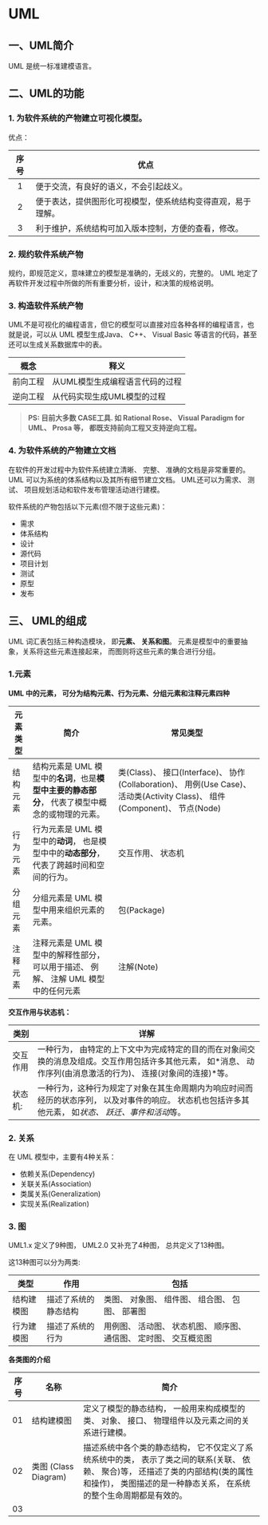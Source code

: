 # UML

## 一、UML简介

UML 是统一标准建模语言。

## 二、UML的功能

### 1. 为软件系统的产物建立可视化模型。
 
优点：

序号 | 优点
:---:|-----
  1  | 便于交流，有良好的语义，不会引起歧义。
  2  | 便于表达，提供图形化可视模型，使系统结构变得直观，易于理解。
  3  | 利于维护，系统结构可加入版本控制，方便的查看，修改。

### 2. 规约软件系统产物

 规约，即规范定义，意味建立的模型是准确的，无歧义的，完整的。 UML 地定了再软件开发过程中所做的所有重要分析，设计，和决策的规格说明。

### 3. 构造软件系统产物

 UML不是可视化的编程语言，但它的模型可以直接对应各种各样的编程语言，也就是说，可以从 UML 模型生成Java、 C++、 Visual Basic 等语言的代码，甚至还可以生成关系数据库中的表。 
 
 概念    | 释义
---------|---------------------------------
前向工程 | 从UML模型生成编程语言代码的过程
逆向工程 | 从代码实现生成UML模型的过程

> **PS: 目前大多数 CASE工具. 如 Rational Rose、 Visual Paradigm for UML、 Prosa 等， 都既支持前向工程又支持逆向工程。**

### 4. 为软件系统的产物建立文档

 在软件的开发过程中为软件系统建立清晰、 完整、 准确的文档是非常重要的。 UML 可以为系统的体系结构以及其所有细节建立文档。
 UML还可以为需求、 测试、 项目规划活动和软件发布管理活动进行建模。
 
 软件系统的产物包括以下元素(但不限于这些元素)：
 
 * 需求
 * 体系结构
 * 设计
 * 源代码
 * 项目计划
 * 测试
 * 原型
 * 发布

## 三、 UML的组成

 UML 词汇表包括三种构造模块， 即**元素、 关系和图**。 元素是模型中的重要抽象，关系将这些元素连接起来， 而图则将这些元素的集合进行分组。
 
### 1.元素

**UML 中的元素， 可分为结构元素、行为元素、分组元素和注释元素四种**

元素类型 |    简介    | 常见类型
---------|------------|--------------------
结构元素 | 结构元素是 UML 模型中的**名词**，也是**模型中主要的静态部分**， 代表了模型中概念的或物理的元素。 | 类(Class)、 接口(Interface)、 协作(Collaboration)、 用例(Use Case)、 活动类(Activity Class)、 组件(Component)、 节点(Node)
行为元素 | 行为元素是 UML 模型中的**动词**， 也是模型中中的**动态部分**， 代表了跨越时间和空间的行为。 | 交互作用、 状态机
分组元素 | 分组元素是 UML 模型中用来组织元素的元素。 | 包(Package)
注释元素 | 注释元素是 UML 模型中的解释性部分， 可以用于描述、 例解、 注解 UML 模型中的任何元素 | 注解(Note)

**交互作用与状态机：**

类别     | 详解
---------|-----------------
交互作用 | 一种行为， 由特定的上下文中为完成特定的目的而在对象间交换的消息及组成。交互作用包括许多其他元素， 如*消息、 动作序列(由消息激活的行为)、 连接(对象间的连接)*等。
状态机:  | 一种行为，这种行为规定了对象在其生命周期内为响应时间而经历的状态序列， 以及对事件的响应。 状态机也包括许多其他元素， 如*状态、 跃迁、事件和活动*等。

### 2. 关系

在 UML 模型中，主要有4种关系：

* 依赖关系(Dependency)
* 关联关系(Association)
* 类属关系(Generalization)
* 实现关系(Realization)

### 3. 图

UML1.x 定义了9种图， UML2.0 又补充了4种图， 总共定义了13种图。

这13种图可以分为两类:

 类型      |          作用        | 包括
-----------|----------------------|------------------------------------------------------------------
结构建模图 | 描述了系统的静态结构 | 类图、 对象图、 组件图、 组合图、 包图、 部署图
行为建模图 | 描述了系统的行为     | 用例图、 活动图、 状态机图、 顺序图、 通信图、 定时图、 交互概览图


**各类图的介绍**

序号 | 名称 | 简介
----|---|---
 01 | 结构建模图 | 定义了模型的静态结构， 一般用来构成模型的类、 对象、 接口、 物理组件以及元素之间的关系进行建模。
 02 | 类图 (Class Diagram)  | 描述系统中各个类的静态结构， 它不仅定义了系统系统中的类， 表示了类之间的联系(关联、 依赖、 聚合)等， 还描述了类的内部结构(类的属性和操作)， 类图描述的是一种静态关系， 在系统的整个生命周期都是有效的。
 03 | 









